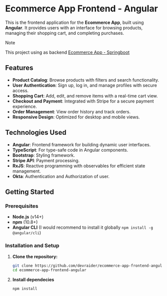 # Ecommerce App Frontend - Angular

This is the frontend application for the **Ecommerce App**, built using **Angular**. It provides users with an interface for browsing products, managing their shopping cart, and completing purchases.

> [!note]
> This project using as backend [Ecommerce App - Springboot](https://github.com/devraider/ecommerce-app-backend-sprinboot)

## Features

- **Product Catalog**: Browse products with filters and search functionality.
- **User Authentication**: Sign up, log in, and manage profiles with secure access.
- **Shopping Cart**: Add, edit, and remove items with a real-time cart view.
- **Checkout and Payment**: Integrated with Stripe for a secure payment experience.
- **Order Management**: View order history and track orders.
- **Responsive Design**: Optimized for desktop and mobile views.

## Technologies Used

- **Angular**: Frontend framework for building dynamic user interfaces.
- **TypeScript**: For type-safe code in Angular components.
- **Bootstrap**: Styling framework.
- **Stripe API**: Payment processing.
- **RxJS**: Reactive programming with observables for efficient state management.
- **Okta**: Authentication and Authorization of user.

## Getting Started

### Prerequisites
- **Node.js** (v14+) 
- **npm** (10.8+)
- **Angular CLI** (I would recommend to install it globally `npm install -g @angular/cli`)

### Installation and Setup

1. **Clone the repository:**
   ```bash
   git clone https://github.com/devraider/ecommerce-app-frontend-angular.git
   cd ecommerce-app-frontend-angular

2. **Install dependecies**
    ```bash
    npm install
    ```